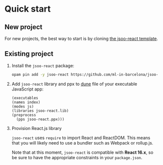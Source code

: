 # Quick start

## New project

For new projects, the best way to start is by cloning [the jsoo-react template](https://github.com/ml-in-barcelona/jsoo-react-template).

## Existing project

1. Install the `jsoo-react` package:

    ```bash
    opam pin add -y jsoo-react https://github.com/ml-in-barcelona/jsoo-react.git
    ```

2. Add `jsoo-react` library and ppx to [dune](https://dune.readthedocs.io/en/stable/) file of your executable JavaScript app:

    ```dune
    (executables
    (names index)
    (modes js)
    (libraries jsoo-react.lib)
    (preprocess
      (pps jsoo-react.ppx)))
    ```

3. Provision React.js library
    
    `jsoo-react` uses `require` to import React and ReactDOM. This means that you will likely need to use a bundler such as Webpack or rollup.js.

    Note that at this moment, `jsoo-react` is compatible with **React 16.x**, so be sure to have the appropriate constraints in your `package.json`.


